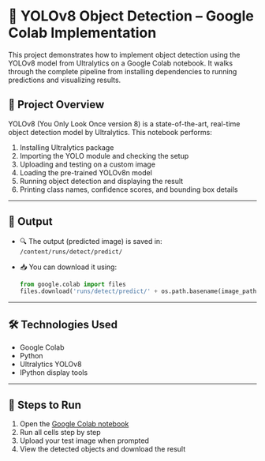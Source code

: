 
# 🚀 YOLOv8 Object Detection – Google Colab Implementation

This project demonstrates how to implement object detection using the YOLOv8 model from Ultralytics on a Google Colab notebook. It walks through the complete pipeline from installing dependencies to running predictions and visualizing results.

## 📒 Project Overview

YOLOv8 (You Only Look Once version 8) is a state-of-the-art, real-time object detection model by Ultralytics. This notebook performs:

1. Installing Ultralytics package
2. Importing the YOLO module and checking the setup
3. Uploading and testing on a custom image
4. Loading the pre-trained YOLOv8n model
5. Running object detection and displaying the result
6. Printing class names, confidence scores, and bounding box details

---

## 📂 Output

* 🔍 The output (predicted image) is saved in:
  `/content/runs/detect/predict/`
* 📥 You can download it using:

  ```python
  from google.colab import files
  files.download('runs/detect/predict/' + os.path.basename(image_path))
  ```

---

## 🛠️ Technologies Used

* Google Colab
* Python
* Ultralytics YOLOv8
* IPython display tools

---

## 🧠 Steps to Run

1. Open the [Google Colab notebook](https://colab.research.google.com/)
2. Run all cells step by step
3. Upload your test image when prompted
4. View the detected objects and download the result


